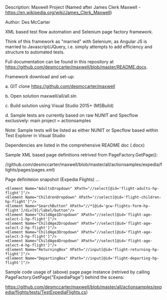 Description: 	Maxwell Project (Named after James Clerk Maxwell - https://en.wikipedia.org/wiki/James_Clerk_Maxwell)

Author:		Des McCarter

XML based test flow automation and Selenium page factory framework.

Think of this framework as "married" with Selenium, as Angular JS is married to Javascript/JQuery, i.e.
simply attempts to add efficiency and structure to automated tests.


Full documentation can be found in this repository at https://github.com/desmccarter/maxwell/blob/master/README.docx.

Framework download and set-up:

a. GIT clone https://github.com/desmccarter/maxwell

b. Open solution maxwell/all/all.sln

c. Build solution using Visual Studio 2015+ (MSBuild)

d. Sample tests are currently based on raw NUNIT and Specflow exclusively: main project = actionsamples


Note: Sample tests will be listed as either NUNIT or Specflow based within Test Explorer in Visual Studio

Dependencies are listed in the comprehensive README doc (.docx)

Sample XML based page definitions retrived from PageFactory.GetPage(): 

//github.com/desmccarter/maxwell/blob/master/all/actionsamples/expedia/flights/pages/pages.xml)

Page definiteion snapshot (Expedia Flights) ...

<?xml version="1.0" encoding="utf-8" ?>
<Pages>

  <Page Name="ExpediaPage" Url="http://www.expedia.co.uk">
    <Element Name="FlightsLink" XPath="//button[@data-lob='flight']"/>
    <Element Name="FlightsFromBox" XPath="//input[@id='flight-origin-hp-flight']"/>
    <Element Name="FlightsToBox" XPath="//input[@id='flight-destination-hp-flight']"/>
    
    <Element Name="AdultsDropdown" XPath="//select[@id='flight-adults-hp-flight']"/>
    <Element Name="ChildrenDropdown" XPath="//select[@id='flight-children-hp-flight']"/>
    <Element Name="SearchButton" XPath="//*[@id='gcw-flights-form-hp-flight']/div[9]/label/button"/>
    <Element Name="ChildAge1Dropdown" XPath="//select[@id='flight-age-select-1-hp-flight']"/>
    <Element Name="ChildAge2Dropdown" XPath="//select[@id='flight-age-select-2-hp-flight']"/>
    <Element Name="ChildAge3Dropdown" XPath="//select[@id='flight-age-select-3-hp-flight']"/>
    <Element Name="ChildAge4Dropdown" XPath="//select[@id='flight-age-select-4-hp-flight']"/>
    <Element Name="ReturningBox" XPath="//input[@id='flight-returning-hp-flight']"/>
    <Element Name="DepartingBox" XPath="//input[@id='flight-departing-hp-flight']"/>
  </Page>
  
</Pages>

Sample code usage of (above) page page instance (retrived by calling PageFactory.GetPage("ExpediaPage") behind the sceens: 

https://github.com/desmccarter/maxwell/blob/master/all/actionsamples/expedia/flights/tests/TestExpediaFlights.cs)
